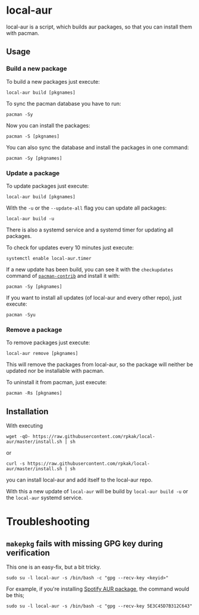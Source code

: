 # local-aur

local-aur is a script, which builds aur packages, so that you can install them with pacman.

## Usage

### Build a new package

To build a new packages just execute:

```
local-aur build [pkgnames]
```

To sync the pacman database you have to run:

```
pacman -Sy
```

Now you can install the packages:

```
pacman -S [pkgnames]
```

You can also sync the database and install the packages in one command:

```
pacman -Sy [pkgnames]
```

### Update a package

To update packages just execute:

```
local-aur build [pkgnames]
```

With the `-u` or the `--update-all` flag you can update all packages:

```
local-aur build -u
```

There is also a systemd service and a systemd timer for updating all packages.

To check for updates every 10 minutes just execute:

```
systemctl enable local-aur.timer
```

If a new update has been build, you can see it with the `checkupdates` command of [`pacman-contrib`](https://archlinux.org/packages/community/x86_64/pacman-contrib/) and install it with:

```
pacman -Sy [pkgnames]
```

If you want to install all updates (of local-aur and every other repo), just execute:

```
pacman -Syu
```

### Remove a package

To remove packages just execute:

```
local-aur remove [pkgnames]
```

This will remove the packages from local-aur, so the package will neither be updated nor be installable with pacman.

To uninstall it from pacman, just execute:

```
pacman -Rs [pkgnames]
```

## Installation

With executing

```
wget -qO- https://raw.githubusercontent.com/rpkak/local-aur/master/install.sh | sh
```

or 

```
curl -s https://raw.githubusercontent.com/rpkak/local-aur/master/install.sh | sh
```

you can install local-aur and add itself to the local-aur repo.

With this a new update of `local-aur` will be build by `local-aur build -u` or the `local-aur` systemd service.

# Troubleshooting

## `makepkg` fails with missing GPG key during verification

This one is an easy-fix, but a bit tricky.

```
sudo su -l local-aur -s /bin/bash -c "gpg --recv-key <keyid>"
```

For example, if you're installing [Spotify AUR package](https://aur.archlinux.org/packages/spotify), the command would be this;

```
sudo su -l local-aur -s /bin/bash -c "gpg --recv-key 5E3C45D7B312C643"
```
